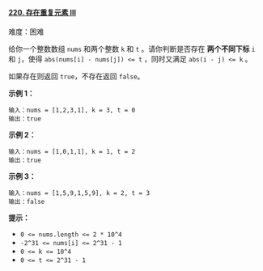 ﻿#### [220\. 存在重复元素 III](https://leetcode.cn/problems/contains-duplicate-iii/)

难度：困难

给你一个整数数组 `nums` 和两个整数 `k` 和 `t` 。请你判断是否存在 **两个不同下标** `i` 和 `j`，使得 `abs(nums[i] - nums[j]) <= t` ，同时又满足 `abs(i - j) <= k` 。

如果存在则返回 `true`，不存在返回 `false`。

**示例 1：**

```
输入：nums = [1,2,3,1], k = 3, t = 0
输出：true
```

**示例 2：**

```
输入：nums = [1,0,1,1], k = 1, t = 2
输出：true
```

**示例 3：**

```
输入：nums = [1,5,9,1,5,9], k = 2, t = 3
输出：false
```

**提示：**

-   `0 <= nums.length <= 2 * 10^4`
-   `-2^31 <= nums[i] <= 2^31 - 1`
-   `0 <= k <= 10^4`
-   `0 <= t <= 2^31 - 1`

